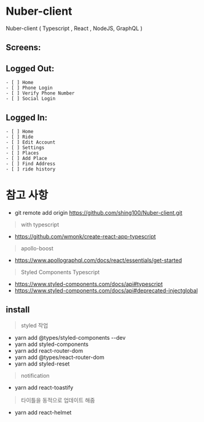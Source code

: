 # Nuber-client
Nuber-client ( Typescript , React , NodeJS, GraphQL )


## Screens:

## Logged Out:

    - [ ] Home
    - [ ] Phone Login
    - [ ] Verify Phone Number
    - [ ] Social Login

## Logged In:

    - [ ] Home
    - [ ] Ride
    - [ ] Edit Account
    - [ ] Settings
    - [ ] Places
    - [ ] Add Place
    - [ ] Find Address
    - [ ] ride history


# 참고 사항
- git remote add origin https://github.com/shing100/Nuber-client.git

> with typescript
- https://github.com/wmonk/create-react-app-typescript

> apollo-boost
- https://www.apollographql.com/docs/react/essentials/get-started

> Styled Components Typescript
- https://www.styled-components.com/docs/api#typescript
- https://www.styled-components.com/docs/api#deprecated-injectglobal

## install 

> styled 작업
- yarn add @types/styled-components --dev
- yarn add styled-components
- yarn add react-router-dom 
- yarn add @types/react-router-dom
- yarn add styled-reset 

> notification
- yarn add react-toastify

> 타이틀을 동적으로 업데이트 해줌
- yarn add react-helmet